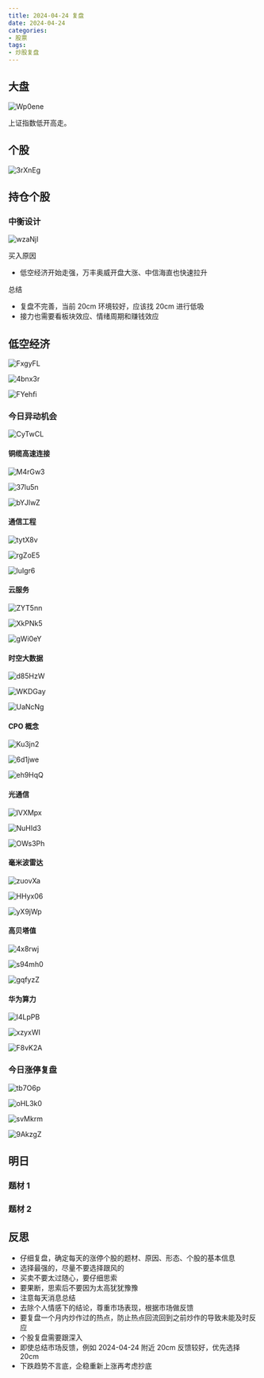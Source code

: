 ```yaml
---
title: 2024-04-24 复盘
date: 2024-04-24
categories:
- 股票
tags:
- 炒股复盘
---
```


## 大盘

![Wp0ene](https://zhangjiahao-prd.oss-cn-beijing.aliyuncs.com/uPic/Wp0ene.png)

上证指数低开高走。

## 个股

![3rXnEg](https://zhangjiahao-prd.oss-cn-beijing.aliyuncs.com/uPic/3rXnEg.png)

## 持仓个股

### 中衡设计

![wzaNjI](https://zhangjiahao-prd.oss-cn-beijing.aliyuncs.com/uPic/wzaNjI.png)

买入原因

* 低空经济开始走强，万丰奥威开盘大涨、中信海直也快速拉升

总结

* 复盘不完善，当前 20cm 环境较好，应该找 20cm 进行低吸
* 接力也需要看板块效应、情绪周期和赚钱效应

## 低空经济

![FxgyFL](https://zhangjiahao-prd.oss-cn-beijing.aliyuncs.com/uPic/FxgyFL.png)

![4bnx3r](https://zhangjiahao-prd.oss-cn-beijing.aliyuncs.com/uPic/4bnx3r.png)

![FYehfi](https://zhangjiahao-prd.oss-cn-beijing.aliyuncs.com/uPic/FYehfi.png)

### 今日异动机会

![CyTwCL](https://zhangjiahao-prd.oss-cn-beijing.aliyuncs.com/uPic/CyTwCL.png)

#### 铜缆高速连接

![M4rGw3](https://zhangjiahao-prd.oss-cn-beijing.aliyuncs.com/uPic/M4rGw3.png)

![37lu5n](https://zhangjiahao-prd.oss-cn-beijing.aliyuncs.com/uPic/37lu5n.png)

![bYJIwZ](https://zhangjiahao-prd.oss-cn-beijing.aliyuncs.com/uPic/bYJIwZ.png)

#### 通信工程

![tytX8v](https://zhangjiahao-prd.oss-cn-beijing.aliyuncs.com/uPic/tytX8v.png)

![rgZoE5](https://zhangjiahao-prd.oss-cn-beijing.aliyuncs.com/uPic/rgZoE5.png)

![luIgr6](https://zhangjiahao-prd.oss-cn-beijing.aliyuncs.com/uPic/luIgr6.png)

#### 云服务

![ZYT5nn](https://zhangjiahao-prd.oss-cn-beijing.aliyuncs.com/uPic/ZYT5nn.png)

![XkPNk5](https://zhangjiahao-prd.oss-cn-beijing.aliyuncs.com/uPic/XkPNk5.png)

![gWi0eY](https://zhangjiahao-prd.oss-cn-beijing.aliyuncs.com/uPic/gWi0eY.png)

#### 时空大数据

![d85HzW](https://zhangjiahao-prd.oss-cn-beijing.aliyuncs.com/uPic/d85HzW.png)

![WKDGay](https://zhangjiahao-prd.oss-cn-beijing.aliyuncs.com/uPic/WKDGay.png)

![UaNcNg](https://zhangjiahao-prd.oss-cn-beijing.aliyuncs.com/uPic/UaNcNg.png)

#### CPO 概念

![Ku3jn2](https://zhangjiahao-prd.oss-cn-beijing.aliyuncs.com/uPic/Ku3jn2.png)

![6d1jwe](https://zhangjiahao-prd.oss-cn-beijing.aliyuncs.com/uPic/6d1jwe.png)

![eh9HqQ](https://zhangjiahao-prd.oss-cn-beijing.aliyuncs.com/uPic/eh9HqQ.png)

#### 光通信

![IVXMpx](https://zhangjiahao-prd.oss-cn-beijing.aliyuncs.com/uPic/IVXMpx.png)

![NuHId3](https://zhangjiahao-prd.oss-cn-beijing.aliyuncs.com/uPic/NuHId3.png)

![OWs3Ph](https://zhangjiahao-prd.oss-cn-beijing.aliyuncs.com/uPic/OWs3Ph.png)

#### 毫米波雷达

![zuovXa](https://zhangjiahao-prd.oss-cn-beijing.aliyuncs.com/uPic/zuovXa.png)

![HHyx06](https://zhangjiahao-prd.oss-cn-beijing.aliyuncs.com/uPic/HHyx06.png)

![yX9jWp](https://zhangjiahao-prd.oss-cn-beijing.aliyuncs.com/uPic/yX9jWp.png)

#### 高贝塔值

![4x8rwj](https://zhangjiahao-prd.oss-cn-beijing.aliyuncs.com/uPic/4x8rwj.png)

![s94mh0](https://zhangjiahao-prd.oss-cn-beijing.aliyuncs.com/uPic/s94mh0.png)

![gqfyzZ](https://zhangjiahao-prd.oss-cn-beijing.aliyuncs.com/uPic/gqfyzZ.png)

#### 华为算力

![I4LpPB](https://zhangjiahao-prd.oss-cn-beijing.aliyuncs.com/uPic/I4LpPB.png)

![xzyxWI](https://zhangjiahao-prd.oss-cn-beijing.aliyuncs.com/uPic/xzyxWI.png)

![F8vK2A](https://zhangjiahao-prd.oss-cn-beijing.aliyuncs.com/uPic/F8vK2A.png)

### 今日涨停复盘

![tb7O6p](https://zhangjiahao-prd.oss-cn-beijing.aliyuncs.com/uPic/tb7O6p.png)

![oHL3k0](https://zhangjiahao-prd.oss-cn-beijing.aliyuncs.com/uPic/oHL3k0.png)

![svMkrm](https://zhangjiahao-prd.oss-cn-beijing.aliyuncs.com/uPic/svMkrm.png)

![9AkzgZ](https://zhangjiahao-prd.oss-cn-beijing.aliyuncs.com/uPic/9AkzgZ.png)

## 明日

### 题材 1

### 题材 2

## 反思

* 仔细复盘，确定每天的涨停个股的题材、原因、形态、个股的基本信息
* 选择最强的，尽量不要选择跟风的
* 买卖不要太过随心，要仔细思索
* 要果断，思索后不要因为太高犹犹豫豫
* 注意每天消息总结
* 去除个人情感下的结论，尊重市场表现，根据市场做反馈
* 要复盘一个月内炒作过的热点，防止热点回流回到之前炒作的导致未能及时反应
* 个股复盘需要跟深入
* 即使总结市场反馈，例如 2024-04-24 附近 20cm 反馈较好，优先选择 20cm
* 下跌趋势不言底，企稳重新上涨再考虑抄底
